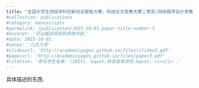 ```yaml
---
title: "全国大学生测绘学科创新创业智能大赛，科技论文竞赛大赛二等奖/测绘程序设计竞赛一等奖，2023年"
#collection: publications
#category: manuscripts
#permalink: /publication/2015-10-01-paper-title-number-3
#excerpt: '可以描述项目的具体内容.'
#date: 2015-10-01
#venue: '几月几号'
#slidesurl: 'http://academicpages.github.io/files/slides3.pdf'
#paperurl: 'http://academicpages.github.io/files/paper3.pdf'
#citation: '参与学生名单. (2015). &quot;获奖具体项目.&quot; <i></i> .'
---
```


具体描述的东西.